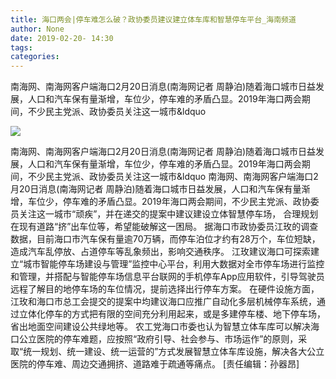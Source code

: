```yaml
---
title: 海口两会|停车难怎么破？政协委员建议建立体车库和智慧停车平台_海南频道
author: None
date: 2019-02-20- 14:30
tags: 
categories: 
---
```

南海网、南海网客户端海口2月20日消息(南海网记者 周静泊)随着海口城市日益发展，人口和汽车保有量渐增，车位少，停车难的矛盾凸显。2019年海口两会期间，不少民主党派、政协委员关注这一城市&ldquo
<!-- more -->
                
<img align="center" border="0" src="http://p2.ifengimg.com/a/2016/0810/204c433878d5cf9size1_w16_h16.png" />
                
                
            
南海网、南海网客户端海口2月20日消息(南海网记者 周静泊)随着海口城市日益发展，人口和汽车保有量渐增，车位少，停车难的矛盾凸显。2019年海口两会期间，不少民主党派、政协委员关注这一城市&ldquo
南海网、南海网客户端海口2月20日消息(南海网记者 周静泊)随着海口城市日益发展，人口和汽车保有量渐增，车位少，停车难的矛盾凸显。2019年海口两会期间，不少民主党派、政协委员关注这一城市“顽疾”，并在递交的提案中建议建设立体智慧停车场， 合理规划在现有道路“挤”出车位等，希望能破解这一困局。
据海口市政协委员江玫的调查数据，目前海口市汽车保有量逾70万辆，而停车泊位才约有28万个，车位短缺，造成汽车乱停放、占道停车等乱象频出，影响交通秩序。
江玫建议海口可探索建立“城市智能停车场建设与管理”监控中心平台，利用大数据对全市停车场进行监控和管理，并搭配与智能停车场信息平台联网的手机停车App应用软件，引导驾驶员远程了解目的地停车场的车位情况，提前选择出行停车方案。
在硬件设施方面，江玫和海口市总工会提交的提案中均建议海口应推广自动化多层机械停车系统，通过立体化停车的方式把有限的空间充分利用起来，或是多建停车楼、地下停车场，省出地面空间建设公共绿地等。
农工党海口市委也认为智慧立体车库可以解决海口公立医院的停车难题，应按照“政府引导、社会参与、市场运作”的原则，采取“统一规划、统一建设、统一运营的”方式发展智慧立体车库设施，解决各大公立医院的停车难、周边交通拥挤、道路难于疏通等痛点。
[责任编辑：孙器昂]
            
